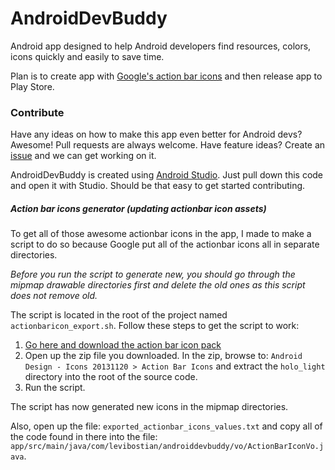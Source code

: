 AndroidDevBuddy
===============

Android app designed to help Android developers find resources, colors, icons quickly and easily to save time.

Plan is to create app with [Google's action bar icons](https://developer.android.com/design/downloads/index.html) and then release app to Play Store.

### Contribute

Have any ideas on how to make this app even better for Android devs? Awesome! Pull requests are always welcome. Have feature ideas? Create an [issue](https://github.com/levibostian/AndroidDevBuddy/issues) and we can get working on it.

AndroidDevBuddy is created using [Android Studio](https://developer.android.com/tools/studio/index.html). Just pull down this code and open it with Studio. Should be that easy to get started contributing. 

##### Action bar icons generator (updating actionbar icon assets)

To get all of those awesome actionbar icons in the app, I made to make a script to do so because Google put all of the actionbar icons all in separate directories.

*Before you run the script to generate new, you should go through the mipmap drawable directories first and delete the old ones as this script does not remove old.*

The script is located in the root of the project named `actionbaricon_export.sh`. Follow these steps to get the script to work:
1. [Go here and download the action bar icon pack](https://developer.android.com/design/downloads/index.html)
2. Open up the zip file you downloaded. In the zip, browse to: `Android Design - Icons 20131120 > Action Bar Icons` and extract the `holo_light` directory into the root of the source code.
3. Run the script.

The script has now generated new icons in the mipmap directories. 

Also, open up the file: `exported_actionbar_icons_values.txt` and copy all of the code found in there into the file: `app/src/main/java/com/levibostian/androiddevbuddy/vo/ActionBarIconVo.java`. 

